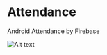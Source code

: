 # Attendance
Android Attendance by Firebase

![Alt text](https://github.com/eurosecom/Attendance/blob/master/graphics/attendance_mainmenu.png)
